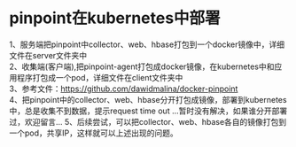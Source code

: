 # pinpoint在kubernetes中部署
1、服务端把pinpoint中collector、web、hbase打包到一个docker镜像中，详细文件在server文件夹中   <br />
2、收集端(客户端),把pinpoint-agent打包成docker镜像，在kubernetes中和应用程序打包成一个pod，详细文件在client文件夹中  <br />
3、参考文件：https://github.com/dawidmalina/docker-pinpoint   <br />
4、把pinpoint中的collector、web、hbase分开打包成镜像，部署到kubernetes中，总是收集不到数据，提示request time out ...暂时没有解决，如果谁分开部署过，欢迎留言...
5、后续尝试，可以把collector、web、hbase各自的镜像打包到一个pod，共享IP，这样就可以上述出现的问题。